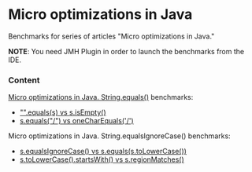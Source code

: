 # Micro optimizations in Java
Benchmarks for series of articles "Micro optimizations in Java."

**NOTE**: You need JMH Plugin in order to launch the benchmarks from the IDE.

### Content

[Micro optimizations in Java. String.equals()](https://medium.com/javarevisited/micro-optimizations-in-java-string-equals-22be19fd8416?source=friends_link&sk=61649c9c9fccfb59c0515fcb9f7447ef) benchmarks:
- ["".equals(s) vs s.isEmpty()](https://github.com/doom369/java-micro-optimizations/blob/master/src/test/java/string/EmptyStringEquals.java)  
- [s.equals("/") vs oneCharEquals('/')](https://github.com/doom369/java-micro-optimizations/blob/master/src/test/java/string/EqualChar.java)

Micro optimizations in Java. String.equalsIgnoreCase() benchmarks:
- [s.equalsIgnoreCase() vs s.equals(s.toLowerCase())](https://github.com/doom369/java-micro-optimizations/blob/master/src/test/java/string/EqualsIgnoreCase.java#L28)
- [s.toLowerCase().startsWith() vs s.regionMatches()](https://github.com/doom369/java-micro-optimizations/blob/master/src/test/java/string/StartsWith.java#L22)